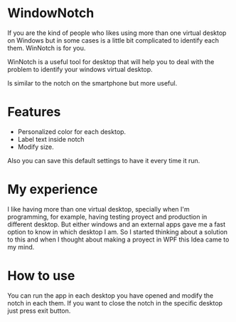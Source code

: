 # WindowNotch

If you are the kind of people who likes using more than one virtual desktop on Windows but in some cases is a little bit complicated to identify each them. WinNotch is for you.

WinNotch is a useful tool for desktop that will help you to deal with the problem to identify your windows virtual desktop.

Is similar to the notch on the smartphone but more useful. 

# Features 

* Personalized color for each desktop.
* Label text inside notch
* Modify size.

Also you can save this default settings to have it every time it run.

# My experience 

I like having more than one virtual desktop, specially when I'm programming, for example, having testing proyect and production in different desktop.  But either windows and an external apps gave me a fast option to know in which desktop I am. So I started thinking about a solution to this and when I thought about making a proyect in WPF this Idea came to my mind.

# How to use

You can run the app in each desktop you have opened and modify the notch in each them. If you want to close the notch in the specific desktop just press exit button.
